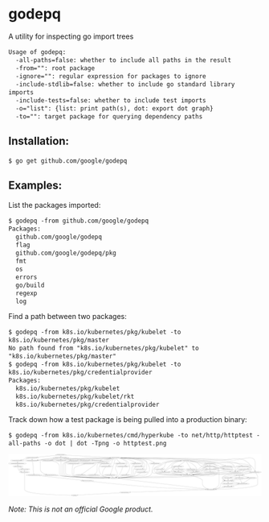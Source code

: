 # godepq

A utility for inspecting go import trees

```
Usage of godepq:
  -all-paths=false: whether to include all paths in the result
  -from="": root package
  -ignore="": regular expression for packages to ignore
  -include-stdlib=false: whether to include go standard library imports
  -include-tests=false: whether to include test imports
  -o="list": {list: print path(s), dot: export dot graph}
  -to="": target package for querying dependency paths
```

## Installation:

```
$ go get github.com/google/godepq
```

## Examples:

List the packages imported:
```
$ godepq -from github.com/google/godepq
Packages:
  github.com/google/godepq
  flag
  github.com/google/godepq/pkg
  fmt
  os
  errors
  go/build
  regexp
  log
```

Find a path between two packages:
```
$ godepq -from k8s.io/kubernetes/pkg/kubelet -to k8s.io/kubernetes/pkg/master
No path found from "k8s.io/kubernetes/pkg/kubelet" to "k8s.io/kubernetes/pkg/master"
$ godepq -from k8s.io/kubernetes/pkg/kubelet -to k8s.io/kubernetes/pkg/credentialprovider
Packages:
  k8s.io/kubernetes/pkg/kubelet
  k8s.io/kubernetes/pkg/kubelet/rkt
  k8s.io/kubernetes/pkg/credentialprovider
```

Track down how a test package is being pulled into a production binary:
```
$ godepq -from k8s.io/kubernetes/cmd/hyperkube -to net/http/httptest -all-paths -o dot | dot -Tpng -o httptest.png
```

![example output](example.png)

*Note: This is not an official Google product.*
